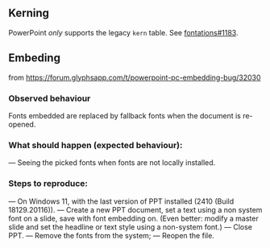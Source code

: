## Kerning

PowerPoint *only* supports the legacy `kern` table. See [fontations#1183](https://github.com/googlefonts/fontations/issues/1183).

## Embeding

from https://forum.glyphsapp.com/t/powerpoint-pc-embedding-bug/32030

### Observed behaviour
Fonts embedded are replaced by fallback fonts when the document is re-opened.

### What should happen (expected behaviour):
— Seeing the picked fonts when fonts are not locally installed.

### Steps to reproduce:
— On Windows 11, with the last version of PPT installed (2410 (Build 18129.20116)).
— Create a new PPT document, set a text using a non system font on a slide, save with font embedding on. (Even better: modify a master slide and set the headline or text style using a non-system font.)
— Close PPT.
— Remove the fonts from the system;
— Reopen the file.
